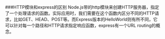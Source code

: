 ###HTTP模块和express的区别
Node.js带的http模块来创建HTTP服务器，指定了一个处理请求的函数。实际应用时，我们需要在这个函数内区分不同的HTTP请求，比如GET、HEAD、POST等。而Express版本的HelloWorld则有所不同，它可以针对每一个路径和HTTP请求指定响应函数，express有一个URL routing的概念。